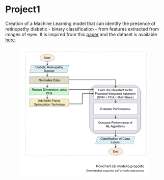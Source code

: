 # Project1

Creation of a Machine Learning model that can identify the presence of retinopathy diabetic - binary classification - from features extracted from images of eyes.
It is inspired from this [paper](https://www.degruyter.com/document/doi/10.1515/comp-2020-0222/html) and the dataset is available [here](https://archive.ics.uci.edu/ml/datasets/Diabetic+Retinopathy+Debrecen+Data+Set).

<div align="center">
  <img src="https://github.com/mariocuomo/progettoML/blob/main/imgs/project1.png" width="400">
</div>
